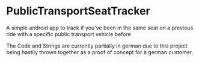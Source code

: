 # PublicTransportSeatTracker
A simple android app to track if you've been in the same seat on a previous ride with a specific public transport vehicle before

The Code and Strings are currently partially in german due to this project being hastily thrown together as a proof of concept for a german customer.
